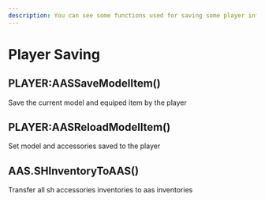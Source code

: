 ```yaml
---
description: You can see some functions used for saving some player informations
---
```


# Player Saving

## PLAYER:AASSaveModelItem\(\)

Save the current model and equiped item by the player

## PLAYER:AASReloadModelItem\(\)

Set model and accessories saved to the player

## AAS.SHInventoryToAAS()

Transfer all sh accessories inventories to aas inventories